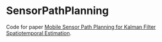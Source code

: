 # SensorPathPlanning

Code for paper [Mobile Sensor Path Planning for Kalman Filter Spatiotemporal Estimation](https://arxiv.org/abs/2212.08280).
